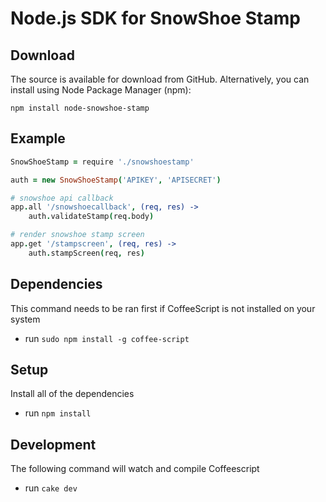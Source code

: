 # Node.js SDK for SnowShoe Stamp

## Download
The source is available for download from GitHub. Alternatively, you can install using Node Package Manager (npm):

`npm install node-snowshoe-stamp`

## Example
```coffeescript
SnowShoeStamp = require './snowshoestamp'

auth = new SnowShoeStamp('APIKEY', 'APISECRET')

# snowshoe api callback
app.all '/snowshoecallback', (req, res) ->
	auth.validateStamp(req.body)

# render snowshoe stamp screen
app.get '/stampscreen', (req, res) ->
	auth.stampScreen(req, res)
```
## Dependencies

This command needs to be ran first if CoffeeScript is not installed on your system

* run `sudo npm install -g coffee-script`

## Setup

Install all of the dependencies

* run `npm install`

## Development

The following command will watch and compile Coffeescript
* run `cake dev`


